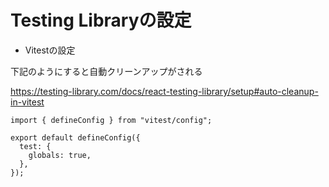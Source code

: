 # Testing Libraryの設定

- Vitestの設定

下記のようにすると自動クリーンアップがされる

https://testing-library.com/docs/react-testing-library/setup#auto-cleanup-in-vitest

```tsx
import { defineConfig } from "vitest/config";

export default defineConfig({
  test: {
    globals: true,
  },
});
```
